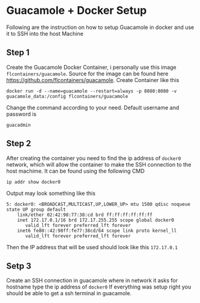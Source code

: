 # Guacamole + Docker Setup
Following are the instruction on how to setup Guacamole in docker and use it to SSH into the host Machine
## Step 1
Create the Guacamole Docker Container, i personally use this image `flcontainers/guacamole`. Source for the image can be found here https://github.com/flcontainers/guacamole.
Create Container like this
```
docker run -d --name=guacamole --restart=always -p 8080:8080 -v guacamole_data:/config flcontainers/guacamole
```
Change the command according to your need. Default username and password is 
```
guacadmin
```

## Step 2
After creating the container you need to find the ip address of `docker0` network, which will allow the container to make the SSH connection to the host machime.
It can be found using the following CMD
```
ip addr show docker0
```
Output may look something like this
```
5: docker0: <BROADCAST,MULTICAST,UP,LOWER_UP> mtu 1500 qdisc noqueue state UP group default 
    link/ether 02:42:98:77:38:cd brd ff:ff:ff:ff:ff:ff
    inet 172.17.0.1/16 brd 172.17.255.255 scope global docker0
       valid_lft forever preferred_lft forever
    inet6 fe80::42:98ff:fe77:38cd/64 scope link proto kernel_ll 
       valid_lft forever preferred_lft forever
```
Then the IP address that will be used should look like this `172.17.0.1`

## Setp 3
Create an SSH connection in guacamole where in network it asks for hostname type the ip address of `docker0`
If everything was setup right you should be able to get a ssh terminal in guacamole.
